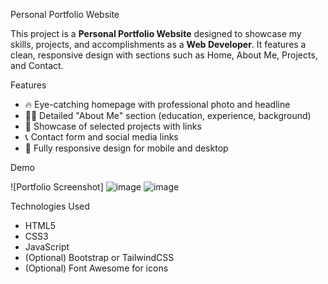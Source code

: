 Personal Portfolio Website

This project is a **Personal Portfolio Website** designed to showcase my skills, projects, and accomplishments as a **Web Developer**. It features a clean, responsive design with sections such as Home, About Me, Projects, and Contact.

Features

- 🔥 Eye-catching homepage with professional photo and headline
- 👨‍💻 Detailed "About Me" section (education, experience, background)
- 📂 Showcase of selected projects with links
- 📞 Contact form and social media links
- 📱 Fully responsive design for mobile and desktop

Demo

![Portfolio Screenshot]
![image](https://github.com/user-attachments/assets/66e28dbe-d150-423b-bdb6-40559f5ed0c0)
![image](https://github.com/user-attachments/assets/4a8c744d-25a5-4032-bbef-d1bbc575087f)





 Technologies Used

- HTML5
- CSS3
- JavaScript
- (Optional) Bootstrap or TailwindCSS
- (Optional) Font Awesome for icons



